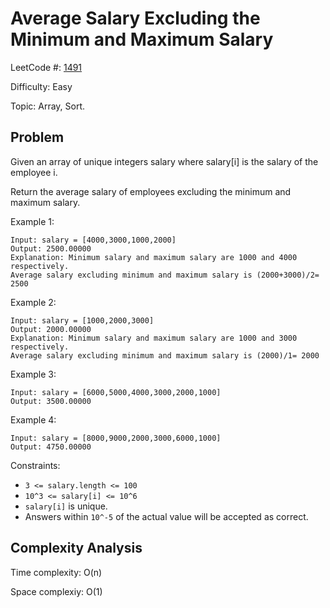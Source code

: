 # Average Salary Excluding the Minimum and Maximum Salary

LeetCode #: [1491](https://leetcode.com/problems/average-salary-excluding-the-minimum-and-maximum-salary/)

Difficulty: Easy

Topic: Array, Sort.

## Problem

Given an array of unique integers salary where salary[i] is the salary of the employee i.

Return the average salary of employees excluding the minimum and maximum salary.

Example 1:

```text
Input: salary = [4000,3000,1000,2000]
Output: 2500.00000
Explanation: Minimum salary and maximum salary are 1000 and 4000 respectively.
Average salary excluding minimum and maximum salary is (2000+3000)/2= 2500
```

Example 2:

```text
Input: salary = [1000,2000,3000]
Output: 2000.00000
Explanation: Minimum salary and maximum salary are 1000 and 3000 respectively.
Average salary excluding minimum and maximum salary is (2000)/1= 2000
```

Example 3:

```text
Input: salary = [6000,5000,4000,3000,2000,1000]
Output: 3500.00000
```

Example 4:

```text
Input: salary = [8000,9000,2000,3000,6000,1000]
Output: 4750.00000
```

Constraints:

- `3 <= salary.length <= 100`
- `10^3 <= salary[i] <= 10^6`
- `salary[i]` is unique.
- Answers within `10^-5` of the actual value will be accepted as correct.

## Complexity Analysis

Time complexity: O(n)

Space complexiy: O(1)
